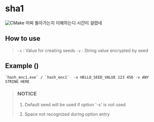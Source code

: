 # sha1

![CMake](https://github.com/rkdmf0000/sha1/workflows/CMake/badge.svg?branch=master)
어찌 돌아가는지 이해하는디 시간이 걸렸네 


## How to use
> `-s` : Value for creating seeds
> `-v` : String value encrypted by seed

## Example ()
```batchfile
`hash_enc1.exe` / `hash_enc1`  -s HELLO_SEED_VALUE 123 456 -v ANY STRING HERE
```

> ### NOTICE
> 1. Default seed will be used if option '-s' is not used
> 
> 2. Space not recognized during option entry
